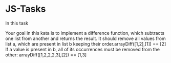 # JS-Tasks
In this task 

Your goal in this kata is to implement a difference function, which subtracts one list from another and returns the result.
It should remove all values from list a, which are present in list b keeping their order.arrayDiff([1,2],[1]) == [2]
If a value is present in b, all of its occurrences must be removed from the other: arrayDiff([1,2,2,2,3],[2]) == [1,3]
